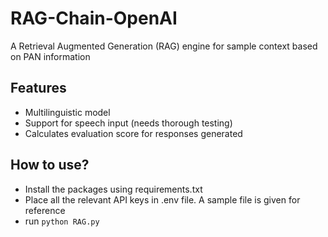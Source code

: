 # RAG-Chain-OpenAI
A Retrieval Augmented Generation (RAG) engine for sample context based on PAN information

## Features
- Multilinguistic model
- Support for speech input (needs thorough testing)
- Calculates evaluation score for responses generated

## How to use?

- Install the packages using requirements.txt
- Place all the relevant API keys in .env file. A sample file is given for reference
- run ```python RAG.py```

